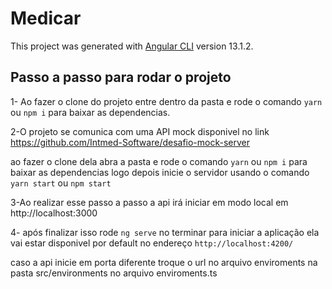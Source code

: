 # Medicar

This project was generated with [Angular CLI](https://github.com/angular/angular-cli) version 13.1.2.

## Passo a passo para rodar o projeto

1- Ao fazer o clone do projeto entre dentro da pasta e rode o comando `yarn`  ou `npm i` para baixar as dependencias.

2-O projeto se comunica com uma API mock disponivel no link https://github.com/Intmed-Software/desafio-mock-server

ao fazer o clone dela abra a pasta e rode o comando `yarn` ou `npm i` para baixar as dependencias logo depois inicie o servidor usando o comando `yarn start` ou `npm start`

3-Ao realizar esse passo a passo a api irá iniciar em modo local em http://localhost:3000 

4- após finalizar isso rode  `ng serve` no terminar para iniciar a aplicação ela vai estar disponivel por default no endereço `http://localhost:4200/`

caso a api inicie em porta diferente troque o url no arquivo enviroments na pasta src/environments no arquivo enviroments.ts


